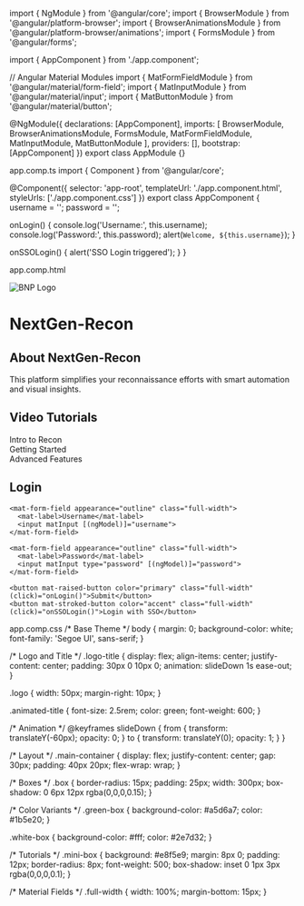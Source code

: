 import { NgModule } from '@angular/core';
import { BrowserModule } from '@angular/platform-browser';
import { BrowserAnimationsModule } from '@angular/platform-browser/animations';
import { FormsModule } from '@angular/forms';

import { AppComponent } from './app.component';

// Angular Material Modules
import { MatFormFieldModule } from '@angular/material/form-field';
import { MatInputModule } from '@angular/material/input';
import { MatButtonModule } from '@angular/material/button';

@NgModule({
  declarations: [AppComponent],
  imports: [
    BrowserModule,
    BrowserAnimationsModule,
    FormsModule,
    MatFormFieldModule,
    MatInputModule,
    MatButtonModule
  ],
  providers: [],
  bootstrap: [AppComponent]
})
export class AppModule {}



app.comp.ts
import { Component } from '@angular/core';

@Component({
  selector: 'app-root',
  templateUrl: './app.component.html',
  styleUrls: ['./app.component.css']
})
export class AppComponent {
  username = '';
  password = '';

  onLogin() {
    console.log('Username:', this.username);
    console.log('Password:', this.password);
    alert(`Welcome, ${this.username}`);
  }

  onSSOLogin() {
    alert('SSO Login triggered');
  }
}

app.comp.html
<!-- Header -->
<div class="logo-title">
  <img src="assets/bnp-logo.png" class="logo" alt="BNP Logo" />
  <h1 class="animated-title">NextGen-Recon</h1>
</div>

<!-- Content Layout -->
<div class="main-container">
  <!-- Box 1 -->
  <div class="box green-box">
    <h2>About NextGen-Recon</h2>
    <p>This platform simplifies your reconnaissance efforts with smart automation and visual insights.</p>
  </div>

  <!-- Box 2 -->
  <div class="box green-box">
    <h2>Video Tutorials</h2>
    <div class="mini-box">Intro to Recon</div>
    <div class="mini-box">Getting Started</div>
    <div class="mini-box">Advanced Features</div>
  </div>

  <!-- Box 3 - Login -->
  <div class="box white-box">
    <h2>Login</h2>

    <mat-form-field appearance="outline" class="full-width">
      <mat-label>Username</mat-label>
      <input matInput [(ngModel)]="username">
    </mat-form-field>

    <mat-form-field appearance="outline" class="full-width">
      <mat-label>Password</mat-label>
      <input matInput type="password" [(ngModel)]="password">
    </mat-form-field>

    <button mat-raised-button color="primary" class="full-width" (click)="onLogin()">Submit</button>
    <button mat-stroked-button color="accent" class="full-width" (click)="onSSOLogin()">Login with SSO</button>
  </div>
</div>

app.comp.css
/* Base Theme */
body {
  margin: 0;
  background-color: white;
  font-family: 'Segoe UI', sans-serif;
}

/* Logo and Title */
.logo-title {
  display: flex;
  align-items: center;
  justify-content: center;
  padding: 30px 0 10px 0;
  animation: slideDown 1s ease-out;
}

.logo {
  width: 50px;
  margin-right: 10px;
}

.animated-title {
  font-size: 2.5rem;
  color: green;
  font-weight: 600;
}

/* Animation */
@keyframes slideDown {
  from { transform: translateY(-60px); opacity: 0; }
  to { transform: translateY(0); opacity: 1; }
}

/* Layout */
.main-container {
  display: flex;
  justify-content: center;
  gap: 30px;
  padding: 40px 20px;
  flex-wrap: wrap;
}

/* Boxes */
.box {
  border-radius: 15px;
  padding: 25px;
  width: 300px;
  box-shadow: 0 6px 12px rgba(0,0,0,0.15);
}

/* Color Variants */
.green-box {
  background-color: #a5d6a7;
  color: #1b5e20;
}

.white-box {
  background-color: #fff;
  color: #2e7d32;
}

/* Tutorials */
.mini-box {
  background: #e8f5e9;
  margin: 8px 0;
  padding: 12px;
  border-radius: 8px;
  font-weight: 500;
  box-shadow: inset 0 1px 3px rgba(0,0,0,0.1);
}

/* Material Fields */
.full-width {
  width: 100%;
  margin-bottom: 15px;
}